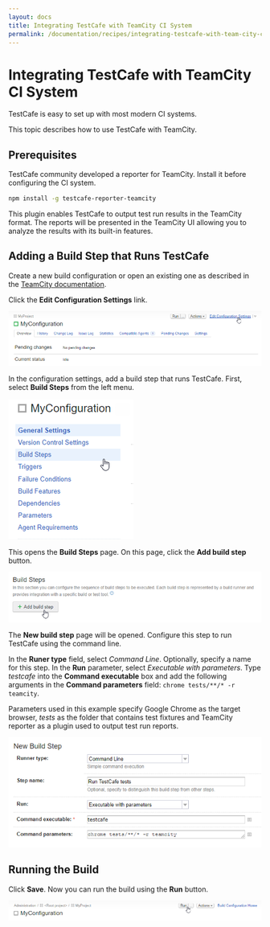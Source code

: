 ```yaml
---
layout: docs
title: Integrating TestCafe with TeamCity CI System
permalink: /documentation/recipes/integrating-testcafe-with-team-city-ci-system.html
---
```

# Integrating TestCafe with TeamCity CI System

TestCafe is easy to set up with most modern CI systems.

This topic describes how to use TestCafe with TeamCity.

## Prerequisites

TestCafe community developed a reporter for TeamCity. Install it before configuring the CI system.

```sh
npm install -g testcafe-reporter-teamcity
```

This plugin enables TestCafe to output test run results in the TeamCity format. The reports will be presented in the TeamCity UI allowing you to analyze the results with its built-in features.

## Adding a Build Step that Runs TestCafe

Create a new build configuration or open an existing one as described in the [TeamCity documentation](https://confluence.jetbrains.com/display/TCD10/Creating+and+Editing+Build+Configurations).

Click the **Edit Configuration Settings** link.

![Click Edit Configuration Settings](../../images/teamcity/edit-configuration.png)

In the configuration settings, add a build step that runs TestCafe. First, select **Build Steps** from the left menu.

![Click Build Steps](../../images/teamcity/configure-build-steps.png)

This opens the **Build Steps** page. On this page, click the **Add build step** button.

![Click Add Build Step](../../images/teamcity/add-build-step.png)

The **New build step** page will be opened. Configure this step to run TestCafe using the command line.

In the **Runer type** field, select *Command Line*. Optionally, specify a name for this step. In the **Run** parameter, select *Executable with parameters*. Type *testcafe* into the **Command executable** box and add the following arguments in the **Command parameters** field: `chrome tests/**/* -r teamcity`.

Parameters used in this example specify Google Chrome as the target browser, *tests* as the folder that contains test fixtures and TeamCity reporter as a plugin used to output test run reports.

![Create New Build Step](../../images/teamcity/create-new-build-step.png)

## Running the Build

Click **Save**. Now you can run the build using the **Run** button.

![Run a Build](../../images/teamcity/run-build.png)

